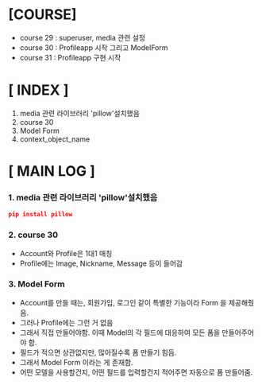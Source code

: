 # [COURSE]
- course 29 : superuser, media 관련 설정
- course 30 : Profileapp 시작 그리고 ModelForm
- course 31 : Profileapp 구현 시작
# [ INDEX ]
1. media 관련 라이브러리 'pillow'설치했음
2. course 30
3. Model Form
4. context_object_name
# [ MAIN LOG ]
### 1. media 관련 라이브러리 'pillow'설치했음
```json
pip install pillow
```
### 2. course 30
- Account와 Profile은 1대1 매칭
- Profile에는 Image, Nickname, Message 등이 들어감

### 3. Model Form
- Account를 만들 때는, 회원가입, 로그인 같이 특별한 기능이라 Form 을 제공해줬음.
- 그러나 Profile에는 그런 거 없음
- 그래서 직접 만들어야함. 이때 Model의 각 필드에 대응하여 모든 폼을 만들어주어야 함.
- 필드가 적으면 상관없지만, 많아질수록 폼 만들기 힘듬.
- 그래서 Model Form 이라는 게 존재함.
- 어떤 모델을 사용할건지, 어떤 필드를 입력할건지 적어주면 자동으로 폼 만들어줌.